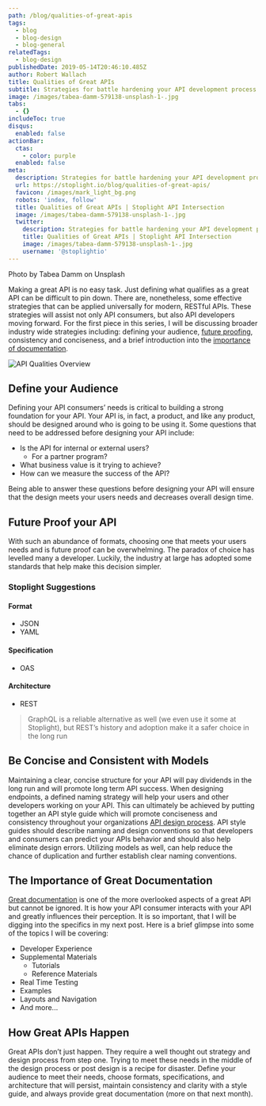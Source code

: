 ```yaml
---
path: /blog/qualities-of-great-apis
tags:
  - blog
  - blog-design
  - blog-general
relatedTags:
  - blog-design
publishedDate: 2019-05-14T20:46:10.485Z
author: Robert Wallach
title: Qualities of Great APIs
subtitle: Strategies for battle hardening your API development process
image: /images/tabea-damm-579138-unsplash-1-.jpg
tabs:
  - {}
includeToc: true
disqus:
  enabled: false
actionBar:
  ctas:
    - color: purple
  enabled: false
meta:
  description: Strategies for battle hardening your API development process
  url: https://stoplight.io/blog/qualities-of-great-apis/
  favicon: /images/mark_light_bg.png
  robots: 'index, follow'
  title: Qualities of Great APIs | Stoplight API Intersection
  image: /images/tabea-damm-579138-unsplash-1-.jpg
  twitter:
    description: Strategies for battle hardening your API development process
    title: Qualities of Great APIs | Stoplight API Intersection
    image: /images/tabea-damm-579138-unsplash-1-.jpg
    username: '@stoplightio'
---
```


Photo by Tabea Damm on Unsplash

Making a great API is no easy task. Just defining what qualifies as a great API can be difficult to pin down. There are, nonetheless, some effective strategies that can be applied universally for modern, RESTful APIs. These strategies will assist not only API consumers, but also API developers moving forward. For the first piece in this series, I will be discussing broader industry wide strategies including: defining your audience, [future proofing](https://stoplight.io/api-design-guide/basics/), consistency and conciseness, and a brief introduction into the [importance of documentation](https://stoplight.io/api-documentation-guide/basics/).

![API Qualities Overview](/images/great-api-qualities-image-2x.png 'API Qualities Overview')

## Define your Audience

Defining your API consumers’ needs is critical to building a strong foundation for your API. Your API is, in fact, a product, and like any product, should be designed around who is going to be using it. Some questions that need to be addressed before designing your API include:

- Is the API for internal or external users?
  - For a partner program?
- What business value is it trying to achieve?
- How can we measure the success of the API?

Being able to answer these questions before designing your API will ensure that the design meets your users needs and decreases overall design time.

## Future Proof your API

With such an abundance of formats, choosing one that meets your users needs and is future proof can be overwhelming. The paradox of choice has levelled many a developer. Luckily, the industry at large has adopted some standards that help make this decision simpler.

### Stoplight Suggestions

#### Format

- JSON
- YAML

#### Specification

- OAS

#### Architecture

- REST

> GraphQL is a reliable alternative as well (we even use it some at Stoplight), but REST’s history and adoption make it a safer choice in the long run

## Be Concise and Consistent with Models

Maintaining a clear, concise structure for your API will pay dividends in the long run and will promote long term API success. When designing endpoints, a defined naming strategy will help your users and other developers working on your API. This can ultimately be achieved by putting together an API style guide which will promote conciseness and consistency throughout your organizations [API design process](https://stoplight.io/api-design-guide/basics/). API style guides should describe naming and design conventions so that developers and consumers can predict your APIs behavior and should also help eliminate design errors. Utilizing models as well, can help reduce the chance of duplication and further establish clear naming conventions.

## The Importance of Great Documentation

[Great documentation](https://stoplight.io/api-documentation-guide/basics/) is one of the more overlooked aspects of a great API but cannot be ignored. It is how your API consumer interacts with your API and greatly influences their perception. It is so important, that I will be digging into the specifics in my next post. Here is a brief glimpse into some of the topics I will be covering:

- Developer Experience
- Supplemental Materials
  - Tutorials
  - Reference Materials
- Real Time Testing
- Examples
- Layouts and Navigation
- And more...

## How Great APIs Happen

Great APIs don’t just happen. They require a well thought out strategy and design process from step one. Trying to meet these needs in the middle of the design process or post design is a recipe for disaster. Define your audience to meet their needs, choose formats, specifications, and architecture that will persist, maintain consistency and clarity with a style guide, and always provide great documentation (more on that next month).
